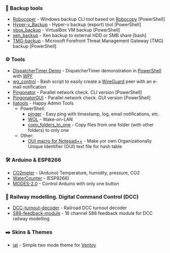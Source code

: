 ### :floppy_disk: Backup tools

- [Robocoper](https://github.com/killadog/Robocoper) - Windows backup CLI tool based on [Robocopy](https://en.wikipedia.org/wiki/Robocopy) [PowerShell]
- [Hyper-v_Backup](https://github.com/killadog/Hyper-v_Backup) - Hyper-v backup (export) tool [PowerShell]
- [vbox_backup](https://github.com/killadog/vbox_backup) - VirtualBox VM backup [PowerShell]
- [xen_backup](https://github.com/killadog/xen_backup) - Xen backup to external HDD or SMB share [bash]
- [TMG-backup](https://github.com/killadog/TMG-backup) - Microsoft Forefront Threat Management Gateway (TMG) backup [PowerShell]

### :gear: Tools

- [DispatcherTimer Demo](https://github.com/killadog/DispatcherTimerDemo) - DispatcherTimer demonstration in [PowerShell](https://en.wikipedia.org/wiki/PowerShell) with [WPF](https://en.wikipedia.org/wiki/Windows_Presentation_Foundation)
- [wg_control](https://github.com/killadog/wg_control) - Bash script to easily create a [WireGuard](https://www.wireguard.com/) peer with an e-mail notification
- [Pingonator](https://github.com/killadog/Pingonator) - Parallel network check. CLI version [PowerShell]
- [PingonatorGUI](https://github.com/killadog/PingonatorGUI) - Parallel network check. GUI version [PowerShell]
- [hatools](https://github.com/killadog/hatools) - Happy Admin Tools
    - PowerShell:
        - [pinger](https://github.com/killadog/hatools#pinger) - Easy ping with timestamp, log, email notifications, etc.
        - [WOL](https://github.com/killadog/hatools#wol) - Wake-on-LAN
        - [copy_folders_to_one](https://github.com/killadog/hatools#copy_folders_to_one) - Copy files from one folder (with other folders) to only one
    - Other:
        - [OUI macro for Notepad++](https://github.com/killadog/hatools#oui-macro-for-notepad) - Make yor own Organizationally Unique Identifier (OUI) text file for hash table

### :hammer_and_wrench: Arduino & ESP8266

- [CO2meter](https://github.com/killadog/CO2meter) - (Arduino) Temperature, humidity, pressure, CO2
- [WaterCounter](https://github.com/killadog/WaterCounter) - (ESP8266)
- [MODES-2.0](https://github.com/killadog/MODES-2.0) - Control Arduino with only one button

### :steam_locomotive: Railway modelling. Digital Command Control (DCC)

- [DCC-turnout-decoder](https://github.com/killadog/DCC-turnout-decoder) - Railroad DCC turnout decoder
- [S88-feedback-module](https://github.com/killadog/S88-feedback-module) - 16 channel S88 feedback module for DCC railway modelling

 ### :black_nib: Skins & Themes

 - [jat](https://github.com/killadog/jat) - Simple two mode theme for [Ventoy](https://www.ventoy.net/en/index.html)

<!--
**killadog/killadog** is a ✨ _special_ ✨ repository because its `README.md` (this file) appears on your GitHub profile.

Here are some ideas to get you started:

- 🔭 I’m currently working on ...
- 🌱 I’m currently learning ...
- 👯 I’m looking to collaborate on ...
- 🤔 I’m looking for help with ...
- 💬 Ask me about ...
- 📫 How to reach me: ...
- 😄 Pronouns: ...
- ⚡ Fun fact: ...
-->
